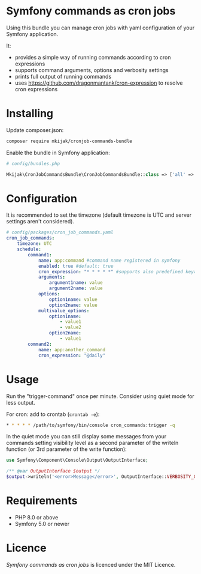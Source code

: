 Symfony commands as cron jobs
==========================

Using this bundle you can manage cron jobs with yaml configuration of your Symfony application.

It: 
* provides a simple way of running commands according to cron expressions
* supports command arguments, options and verbosity settings
* prints full output of running commands
* uses https://github.com/dragonmantank/cron-expression to resolve cron expressions

Installing
==========================
Update composer.json:
```bash
composer require mkijak/cronjob-commands-bundle
```
Enable the bundle in Symfony application:
```php
# config/bundles.php 

Mkijak\CronJobCommandsBundle\CronJobCommandsBundle::class => ['all' => true],
```

Configuration
==========================
It is recommended to set the timezone (default timezone is UTC and server settings aren't considered).

``` yaml
# config/packages/cron_job_commands.yaml
cron_job_commands:
    timezone: UTC
    schedule:
        command1:
            name: app:command #command name registered in symfony
            enabled: true #default: true
            cron_expression: "* * * * *" #supports also predefined keywords e. g. "@daily", see https://github.com/dragonmantank/cron-expression
            arguments:
                argument1name: value
                argument2name: value
            options:
                option1name: value
                option2name: value
            multivalue_options:
                option1name:
                    - value1
                    - value2
                option2name:
                    - value1
        command2:
            name: app:another_command
            cron_expression: "@daily"
```

Usage
==========================
Run the "trigger-command" once per minute. Consider using quiet mode for less output. 

For cron: add to crontab (`crontab -e`):

```bash
* * * * * /path/to/symfony/bin/console cron_commands:trigger -q
```

In the quiet mode you can still display some messages from your commands setting visibility level as a second parameter of the writeln function (or 3rd parameter of the write function):

``` php
use Symfony\Component\Console\Output\OutputInterface;

/** @var OutputInterface $output */
$output->writeln('<error>Message</error>', OutputInterface::VERBOSITY_QUIET)
```

Requirements
==========================

* PHP 8.0 or above
* Symfony 5.0 or newer

Licence
==========================
_Symfony commands as cron jobs_ is licenced under the MIT Licence.
